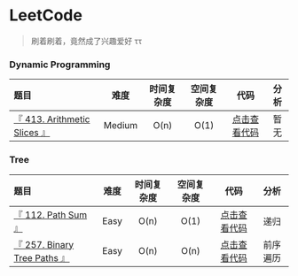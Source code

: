 # LeetCode

> 刷着刷着，竟然成了兴趣爱好 ττ


### Dynamic Programming

| 题目 | 难度 | 时间复杂度 | 空间复杂度 | 代码 | 分析 |
| :----- | :---: | :---: | :---: | :---: | :---: |
| [『 413. Arithmetic Slices 』](https://leetcode.com/problems/arithmetic-slices/) | Medium | O(n) | O(1) | [点击查看代码](/dynamic-programming/413/solution2.js) | 暂无 |

### Tree

| 题目 | 难度 | 时间复杂度 | 空间复杂度 | 代码 | 分析 |
| :----- | :---: | :---: | :---: | :---: | :---: |
| [『 112. Path Sum 』](https://leetcode.com/problems/path-sum/) | Easy | O(n) | O(1) | [点击查看代码](/tree/112/solution1.js) | 递归 |
| [『 257. Binary Tree Paths 』](https://leetcode.com/problems/binary-tree-paths/) | Easy | O(n) | O(n) | [点击查看代码](/tree/257/solution1.js) | 前序遍历 |